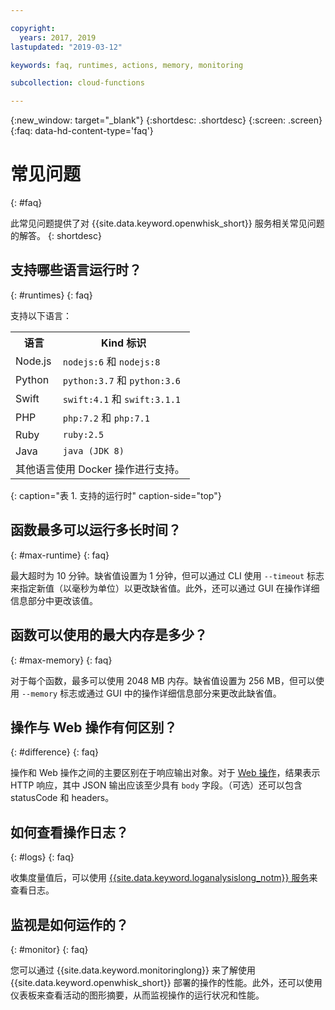 ```yaml
---

copyright:
  years: 2017, 2019
lastupdated: "2019-03-12"

keywords: faq, runtimes, actions, memory, monitoring

subcollection: cloud-functions

---
```


{:new_window: target="_blank"}
{:shortdesc: .shortdesc}
{:screen: .screen}
{:faq: data-hd-content-type='faq'}


# 常见问题
{: #faq}

此常见问题提供了对 {{site.data.keyword.openwhisk_short}} 服务相关常见问题的解答。
{: shortdesc}


## 支持哪些语言运行时？
{: #runtimes}
{: faq}

支持以下语言：

<table>
  <tr>
    <th id="language-col">语言</th>
    <th id="kind-identifier-col">Kind 标识</th>
  </tr>
  <tr>
    <td id="language-col-nodejs" headers="language-col">Node.js</td>
    <td headers="kind-identifier-col language-col-nodejs"><code>nodejs:6</code> 和 <code>nodejs:8</code></td>
  </tr>
  <tr>
    <td id="language-col-python" headers="language-col">Python</td>
    <td headers="kind-identifier-col language-col-python"><code>python:3.7</code> 和 <code>python:3.6</code></td>
  </tr>
  <tr>
    <td id="language-col-swift" headers="language-col">Swift</td>
    <td headers="kind-identifier-col language-col-swift"><code>swift:4.1</code> 和 <code>swift:3.1.1</code></td>
  </tr>
  <tr>
    <td id="language-col-php" headers="language-col">PHP</td>
    <td headers="kind-identifier-col language-col-php"><code>php:7.2</code> 和 <code>php:7.1</code></td>
  </tr>
  <tr>
    <td id="language-col-ruby" headers="language-col">Ruby</td>
    <td headers="kind-identifier-col language-col-ruby"><code>ruby:2.5</code></td>
  </tr>
  <tr>
    <td id="language-col-java" headers="language-col">Java</td>
    <td headers="kind-identifier-col language-col-java"><code>java (JDK 8)</code></td>
  </tr>
  <tr>
    <td headers="language-col" colspan="2">其他语言使用 Docker 操作进行支持。</td>
  </tr>
</table>
{: caption="表 1. 支持的运行时" caption-side="top"}


## 函数最多可以运行多长时间？
{: #max-runtime}
{: faq}

最大超时为 10 分钟。缺省值设置为 1 分钟，但可以通过 CLI 使用 `--timeout` 标志来指定新值（以毫秒为单位）以更改缺省值。此外，还可以通过 GUI 在操作详细信息部分中更改该值。


## 函数可以使用的最大内存是多少？
{: #max-memory}
{: faq}

对于每个函数，最多可以使用 2048 MB 内存。缺省值设置为 256 MB，但可以使用 `--memory` 标志或通过 GUI 中的操作详细信息部分来更改此缺省值。


## 操作与 Web 操作有何区别？
{: #difference}
{: faq}

操作和 Web 操作之间的主要区别在于响应输出对象。对于 [Web 操作](/docs/openwhisk?topic=cloud-functions-openwhisk_webactions#openwhisk_webactions)，结果表示 HTTP 响应，其中 JSON 输出应该至少具有 `body` 字段。（可选）还可以包含 statusCode 和 headers。

## 如何查看操作日志？
{: #logs}
{: faq}

收集度量值后，可以使用 [{{site.data.keyword.loganalysislong_notm}} 服务](/docs/openwhisk?topic=cloud-functions-openwhisk_logs#view-logs)来查看日志。


## 监视是如何运作的？
{: #monitor}
{: faq}

您可以通过 {{site.data.keyword.monitoringlong}} 来了解使用 {{site.data.keyword.openwhisk_short}} 部署的操作的性能。此外，还可以使用仪表板来查看活动的图形摘要，从而监视操作的运行状况和性能。


